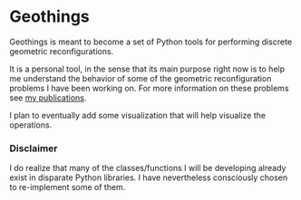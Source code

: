 # Geothings

Geothings is meant to become a set of Python tools for performing discrete geometric reconfigurations.

It is a personal tool, in the sense that its main purpose right now is to help me understand the behavior of some of the geometric reconfiguration problems I have been working on. 
For more information on these problems see [my publications](https://scholar.google.ca/citations?user=LJ7gHkQAAAAJ&hl=en).

I plan to eventually add some visualization that will help visualize the operations. 


### Disclaimer
I do realize that many of the classes/functions I will be developing already exist in disparate Python libraries. I have nevertheless consciously chosen to re-implement some of them. 

